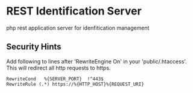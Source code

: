 REST Identification Server
==========================

php rest application server for idenfitication management

Security Hints
--------------

Add following to lines after 'RewriteEngine On' in your 'public/.htaccess'.
This will redirect all http requests to https.

    RewriteCond   %{SERVER_PORT}  !^443$
    RewriteRule (.*) https://%{HTTP_HOST}%{REQUEST_URI}

